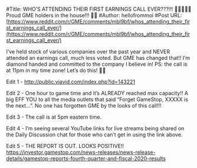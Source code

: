 #Title: WHO’S ATTENDING THEIR FIRST EARNINGS CALL EVER???!!! 🙋🏻‍♀️🙋🏼 Proud GME holders in the house!!! 🚀🚀
#Author: hellofrommoi
#Post URL: [https://www.reddit.com/r/GME/comments/mbl9bf/whos_attending_their_first_earnings_call_ever/](https://www.reddit.com/r/GME/comments/mbl9bf/whos_attending_their_first_earnings_call_ever/)


I’ve held stock of various companies over the past year and NEVER attended an earnings call, much less voted. But GME has changed that!! I’m diamond handed and committed to the company I believe in! PS: the call is at 11pm in my time zone! Let’s do this! 🚀🚀

Edit 1 - http://public.viavid.com/index.php?id=143221

Edit 2 - One hour to game time and it’s ALREADY reached max capacity!! A big EFF YOU to all the media outlets that said “Forget GameStop, XXXXX is the next...”. No one has forgotten GME by the looks of this call!!!

Edit 3 - The call is at 5pm eastern time.

Edit 4 - I’m seeing several YouTube links for live streams being shared on the Daily Discussion chat for those who can’t get in using the link above.

Edit 5 - THE REPORT IS OUT. LOOKS POSITIVE!! https://investor.gamestop.com/news-releases/news-release-details/gamestop-reports-fourth-quarter-and-fiscal-2020-results